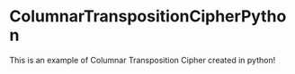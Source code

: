 # ColumnarTranspositionCipherPython
This is an example of Columnar Transposition Cipher created in python!
